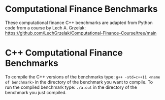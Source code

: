 # Computational Finance Benchmarks
These computational finance C++ benchmarks are adapted from Python code from a course by Lech A. Grzelak: https://github.com/LechGrzelak/Computational-Finance-Course/tree/main

# C++ Computational Finance Benchmarks

To compile the C++ versions of the benchmarks type: ```g++ -std=c++11 <name of benchmark>``` in the directory of the benchmark you want to compile. 
To run the compiled benchmark type: ```./a.out``` in the directory of the benchmark you just compiled. 
